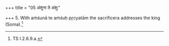 +++
title = "05 अंशुना ते अंशुः"

+++
5. With aṁśunā te aṁśuḥ pr̥cyatām the sacrificera addresses the king (Soma).[^1]  


[^1]: TS I.2.6.9.a. 
